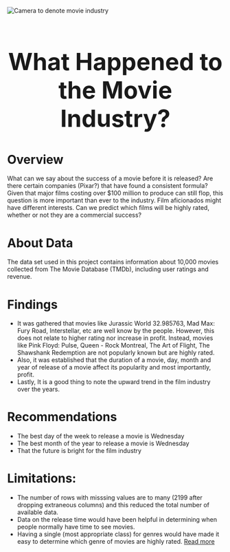 ![Camera to denote movie industry](https://th.bing.com/th/id/R.48f7856f7240156843537d79680320d9?rik=B6Qts0zCZmKGtQ&pid=ImgRaw&r=0)

<h2 align = "center"  style="font-size:55px">What Happened to the Movie Industry?</h2>

# Overview  
What can we say about the success of a movie before it is released? Are there certain companies (Pixar?) that have found a consistent formula? Given that major films costing over $100 million to produce can still flop, this question is more important than ever to the industry. Film aficionados might have different interests. Can we predict which films will be highly rated, whether or not they are a commercial success?  

# About Data
The data set used in this project contains information about 10,000 movies collected from The Movie Database (TMDb), including user ratings and revenue.

# Findings
- It was gathered that movies like Jurassic World	32.985763, Mad Max: Fury Road, Interstellar, etc are well know by the people. However, this does not relate to higher rating nor increase in profit. Instead, movies like Pink Floyd: Pulse, Queen - Rock Montreal, The Art of Flight, The Shawshank Redemption	 are not popularly known but are highly rated.
- Also, it was established that the duration of a movie, day, month and year of release of a movie affect its popularity and most importantly, profit.
- Lastly, It is a good thing to note the upward trend in the film industry over the years.

# Recommendations
- The best day of the week to release a movie is Wednesday
- The best month of the year to release a movie is Wednesday
- That the future is bright for the film industry

# Limitations:
- The number of rows with misssing values are to many (2199 after dropping extraneous columns) and this reduced the total number of available data.
- Data on the release time would have been helpful in determining when people normally have time to see movies.
- Having a single (most appropriate class) for genres would have made it easy to determine which genre of movies are highly rated. [Read more]('tmdb-movies.ipynb')
